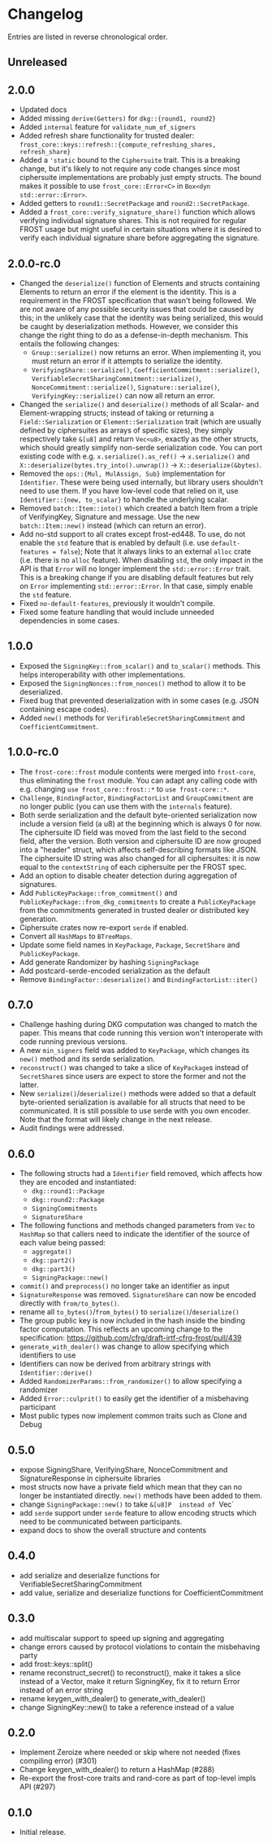 # Changelog

Entries are listed in reverse chronological order.

## Unreleased

## 2.0.0

* Updated docs
* Added missing `derive(Getters)` for `dkg::{round1, round2}`
* Added `internal` feature for `validate_num_of_signers`
* Added refresh share functionality for trusted dealer:
  `frost_core::keys::refresh::{compute_refreshing_shares, refresh_share}`
* Added a `'static` bound to the `Ciphersuite` trait. This is a breaking change,
  but it's likely to not require any code changes since most ciphersuite
  implementations are probably just empty structs. The bound makes it possible
  to use `frost_core::Error<C>` in `Box<dyn std::error::Error>`.
* Added getters to `round1::SecretPackage` and `round2::SecretPackage`.
* Added a `frost_core::verify_signature_share()` function which allows verifying
  individual signature shares. This is not required for regular FROST usage but
  might useful in certain situations where it is desired to verify each
  individual signature share before aggregating the signature.

## 2.0.0-rc.0

* Changed the `deserialize()` function of Elements and structs containing
  Elements to return an error if the element is the identity. This is a
  requirement in the FROST specification that wasn't being followed. We are not
  aware of any possible security issues that could be caused by this; in the
  unlikely case that the identity was being serialized, this would be caught by
  deserialization methods. However, we consider this change the right thing to
  do as a defense-in-depth mechanism. This entails the following changes:
  * `Group::serialize()` now returns an error. When implementing it, you must
    return an error if it attempts to serialize the identity.
  * `VerifyingShare::serialize()`, `CoefficientCommitment::serialize()`,
    `VerifiableSecretSharingCommitment::serialize()`,
    `NonceCommitment::serialize()`, `Signature::serialize()`,
    `VerifyingKey::serialize()` can now all return an error.
* Changed the `serialize()` and `deserialize()` methods of all Scalar- and
  Element-wrapping structs; instead of taking or returning a
  `Field::Serialization` or `Element::Serialization` trait (which are usually
  defined by ciphersuites as arrays of specific sizes), they simply respectively
  take `&[u8]` and return `Vec<u8>`, exactly as the other structs, which should
  greatly simplify non-serde serialization code. You can port existing code with
  e.g. `x.serialize().as_ref()` -> `x.serialize()` and
  `X::deserialize(bytes.try_into().unwrap())` -> `X::deserialize(&bytes)`.
* Removed the `ops::{Mul, MulAssign, Sub}` implementation for `Identifier`.
  These were being used internally, but library users shouldn't need to use them.
  If you have low-level code that relied on it, use `Identifier::{new,
  to_scalar}` to handle the underlying scalar.
* Removed `batch::Item::into()` which created a batch Item from a triple of
  VerifyingKey, Signature and message. Use the new `batch::Item::new()` instead
  (which can return an error).
* Add no-std support to all crates except frost-ed448. To use, do not enable the
  `std` feature that is enabled by default (i.e. use `default-features =
  false`); Note that it always links to an external `alloc` crate (i.e. there is
  no `alloc` feature). When disabling `std`, the only impact in the API is that
  `Error` will no longer implement the `std::error::Error` trait. This is a
  breaking change if you are disabling default features but rely on `Error`
  implementing `std::error::Error`. In that case, simply enable the `std`
  feature.
* Fixed `no-default-features`, previously it wouldn't compile.
* Fixed some feature handling that would include unneeded dependencies in some
  cases.

## 1.0.0

* Exposed the `SigningKey::from_scalar()` and `to_scalar()` methods. This
  helps interoperability with other implementations.
* Exposed the `SigningNonces::from_nonces()` method to allow it to be
  deserialized.
* Fixed bug that prevented deserialization with in some cases (e.g. JSON
  containing escape codes).
* Added `new()` methods for `VerifirableSecretSharingCommitment` and
  `CoefficientCommitment`.

## 1.0.0-rc.0

* The `frost-core::frost` module contents were merged into `frost-core`, thus
  eliminating the `frost` module. You can adapt any calling code with e.g.
  changing `use frost_core::frost::*` to `use frost-core::*`.
* `Challenge`, `BindingFactor`, `BindingFactorList` and `GroupCommitment`
  are no longer public (you can use them with the `internals` feature).
* Both serde serialization and the default byte-oriented serialization now
  include a version field (a u8) at the beginning which is always 0 for now. The
  ciphersuite ID field was moved from the last field to the second field, after
  the version. Both version and ciphersuite ID are now grouped into a "header"
  struct, which affects self-describing formats like JSON. The ciphersuite ID
  string was also changed for all ciphersuites: it is now equal to the
  `contextString` of each ciphersuite per the FROST spec.
* Add an option to disable cheater detection during aggregation of signatures.
* Add `PublicKeyPackage::from_commitment()` and
  `PublicKeyPackage::from_dkg_commitments` to create a `PublicKeyPackage` from
  the commitments generated in trusted dealer or distributed key generation.
* Ciphersuite crates now re-export `serde` if enabled.
* Convert all `HashMaps` to `BTreeMaps`.
* Update some field names in `KeyPackage`, `Package`, `SecretShare` and `PublicKeyPackage`.
* Add generate Randomizer by hashing `SigningPackage`
* Add postcard-serde-encoded serialization as the default
* Remove `BindingFactor::deserialize()` and `BindingFactorList::iter()`

## 0.7.0

* Challenge hashing during DKG computation was changed to match the paper.
  This means that code running this version won't interoperate with code
  running previous versions.
* A new `min_signers` field was added to `KeyPackage`, which changes its
  `new()` method and its serde serialization.
* `reconstruct()` was changed to take a slice of `KeyPackage`s instead of
  `SecretShare`s since users are expect to store the former and not the latter.
* New `serialize()`/`deserialize()` methods were added so that a default
  byte-oriented serialization is available for all structs that need to be
  communicated. It is still possible to use serde with you own encoder. Note
  that the format will likely change in the next release.
* Audit findings were addressed.


## 0.6.0

* The following structs had a `Identifier` field removed, which affects
  how they are encoded and instantiated:
  * `dkg::round1::Package`
  * `dkg::round2::Package`
  * `SigningCommitments`
  * `SignatureShare`
* The following functions and methods changed parameters from `Vec` to `HashMap`
  so that callers need to indicate the identifier of the source of each
  value being passed:
  * `aggregate()`
  * `dkg::part2()`
  * `dkg::part3()`
  * `SigningPackage::new()`
* `commit()` and `preprocess()` no longer take an identifier as input
* `SignatureResponse` was removed. `SignatureShare` can now be encoded directly with
  `from/to_bytes()`.
* rename all `to_bytes()`/`from_bytes()` to `serialize()`/`deserialize()`
* The group public key is now included in the hash inside the binding factor
  computation. This reflects an upcoming change to the specification:
  https://github.com/cfrg/draft-irtf-cfrg-frost/pull/439
* `generate_with_dealer()` was change to allow specifying which identifiers to use
* Identifiers can now be derived from arbitrary strings with `Identifier::derive()`
* Added `RandomizerParams::from_randomizer()` to allow specifying a randomizer
* Added `Error::culprit()` to easily get the identifier of a misbehaving participant
* Most public types now implement common traits such as Clone and Debug

## 0.5.0

* expose SigningShare, VerifyingShare, NonceCommitment and SignatureResponse in ciphersuite libraries
* most structs now have a private field which mean that they can no longer be
  instantiated directly. `new()` methods have been added to them.
* change `SigningPackage::new()` to take `&[u8]P  instead of `Vec<u8>`
* add `serde` support under `serde` feature to allow encoding structs which
  need to be communicated between participants.
* expand docs to show the overall structure and contents

## 0.4.0

* add serialize and deserialize functions for VerifiableSecretSharingCommitment
* add value, serialize and deserialize functions for CoefficientCommitment

## 0.3.0

* add multiscalar support to speed up signing and aggregating
* change errors caused by protocol violations to contain the misbehaving party
* add frost::keys::split()
* rename reconstruct_secret() to reconstruct(), make it takes a slice instead
  of a Vector, make it return SigningKey, fix it to return Error instead of an
  error string
* rename keygen_with_dealer() to generate_with_dealer()
* change SigningKey::new() to take a reference instead of a value

## 0.2.0

* Implement Zeroize where needed or skip where not needed (fixes compiling error) (#301)
* Change keygen_with_dealer() to return a HashMap (#288)
* Re-export the frost-core traits and rand-core as part of top-level impls API (#297)

## 0.1.0

* Initial release.
